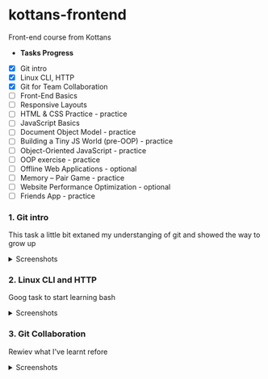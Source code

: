 # kottans-frontend
Front-end course from Kottans
- **Tasks Progress**
- [x] Git intro
- [x] Linux CLI, HTTP
- [x] Git for Team Collaboration
- [ ] Front-End Basics
- [ ] Responsive Layouts
- [ ] HTML & CSS Practice - practice
- [ ] JavaScript Basics
- [ ] Document Object Model - practice
- [ ] Building a Tiny JS World (pre-OOP) - practice
- [ ] Object-Oriented JavaScript - practice
- [ ] OOP exercise - practice
- [ ] Offline Web Applications - optional
- [ ] Memory – Pair Game - practice
- [ ] Website Performance Optimization - optional
- [ ] Friends App - practice

### 1. Git intro
This task a little bit extaned my understanging of git and showed the way to grow up
<details><summary>Screenshots</summary>
  
![GIT Main](https://github.com/vladyslavmaistruk/kottans-frontend/blob/main/1-git_intro/git_main.png)

![GIT Remote](https://github.com/vladyslavmaistruk/kottans-frontend/blob/main/1-git_intro/git_remote.png)

![Version Control with GIT](https://github.com/vladyslavmaistruk/kottans-frontend/blob/main/1-git_intro/version_control_with_GIT_udacity.png)

</details>

### 2. Linux CLI and HTTP
Goog task to start learning bash
<details><summary>Screenshots</summary>
  
![Linux Survival](https://github.com/vladyslavmaistruk/kottans-frontend/blob/main/2-task_linux_cli/linuxsurvival.com.png)

</details>

### 3. Git Collaboration
Rewiev what I've learnt refore
<details><summary>Screenshots</summary>
  
![GitHub & Collaboration](https://github.com/vladyslavmaistruk/kottans-frontend/blob/main/3-git_collaboration/git_collaboration_course.png)

</details>
